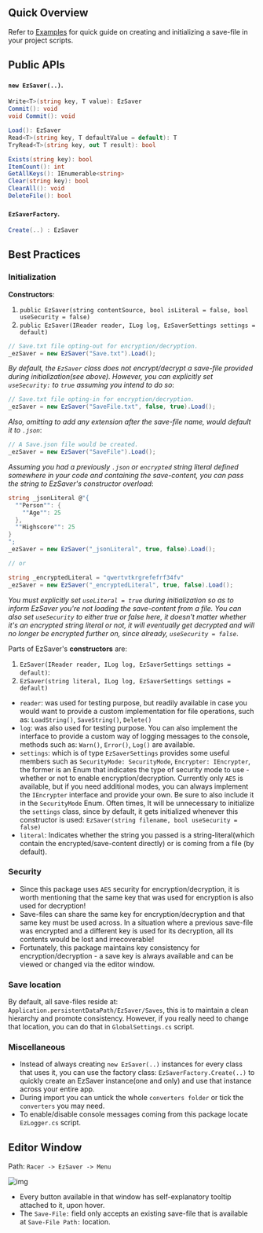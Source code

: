 
## Quick Overview
Refer to [Examples](https://github.com/ebukaracer/EzUnityUtils/tree/pkg-EzSaver#examples) for quick guide on creating and initializing a save-file in your project scripts.

## Public APIs

#### `new EzSaver(..)`.

``` csharp
Write<T>(string key, T value): EzSaver
Commit(): void
void Commit(): void

Load(): EzSaver
Read<T>(string key, T defaultValue = default): T
TryRead<T>(string key, out T result): bool

Exists(string key): bool
ItemCount(): int
GetAllKeys(): IEnumerable<string>
Clear(string key): bool
ClearAll(): void
DeleteFile(): bool
```

#### `EzSaverFactory`.
``` csharp
Create(..) : EzSaver
```

## Best Practices
### Initialization
**Constructors**:
1. `public EzSaver(string contentSource, bool isLiteral = false, bool useSecurity = false)`
2. `public EzSaver(IReader reader, ILog log, EzSaverSettings settings = default)`

``` csharp
// Save.txt file opting-out for encryption/decryption.
_ezSaver = new EzSaver("Save.txt").Load();
```
*By default, the `EzSaver` class does not encrypt/decrypt a save-file provided during initialization(see above). However, you can explicitly set `useSecurity:` to `true` assuming you intend to do so*:
``` csharp
// Save.txt file opting-in for encryption/decryption.
_ezSaver = new EzSaver("SaveFile.txt", false, true).Load();
```

*Also, omitting to add any extension after the save-file name, would default it to `.json`*:
``` csharp
// A Save.json file would be created.
_ezSaver = new EzSaver("SaveFile").Load();
```

*Assuming you had a previously `.json` or `encrypted` string literal defined somewhere in your code and containing the save-content, you can pass the string to EzSaver's constructor overload*: 
``` csharp
string _jsonLiteral @"{
  ""Person"": {
    ""Age"": 25
  },
  ""Highscore"": 25
}   
";
_ezSaver = new EzSaver("_jsonLiteral", true, false).Load();

// or

string _encryptedLiteral = "qwertvtkrgrefefrf34fv"
_ezSaver = new EzSaver("_encryptedLiteral", true, false).Load();
```
*You must explicitly set `useLiteral = true` during initialization so as to inform EzSaver you're not loading the save-content from a file. You can also set `useSecurity` to either true or false here, it doesn't matter whether it's an encrypted string literal or not, it will eventually get decrypted and will no longer be encrypted further on, since already, `useSecurity = false`*.   

Parts of EzSaver's **constructors** are:
1. `EzSaver(IReader reader, ILog log, EzSaverSettings settings = default)`:
2. `EzSaver(string literal, ILog log, EzSaverSettings settings = default)`

- `reader`: was used for testing purpose, but readily available in case you would want to provide a custom implementation for file operations, such as: `LoadString()`, `SaveString()`, `Delete()`  
- `log`: was also used for testing purpose. You can also implement the interface to provide a custom way of logging messages to the console, methods such as: `Warn()`, `Error()`, `Log()` are available. 
- `settings`: which is of type `EzSaverSettings` provides some useful members such as `SecurityMode: SecurityMode`, `Encrypter: IEncrypter`, the former is an Enum that indicates  the type of security mode to use - whether or not to enable encryption/decryption. Currently only `AES` is available, but if you need additional modes, you can always implement the `IEncrypter` interface and provide your own. Be sure to also include it in the `SecurityMode` Enum. Often times, It will be unnecessary to initialize the `settings` class, since by default, it gets initialized whenever this constructor is used: `EzSaver(string filename, bool useSecurity = false)`
- `literal`: Indicates whether the string you passed is a string-literal(which contain the encrypted/save-content directly) or is coming from a file (by default).

### Security
- Since this package uses `AES` security for encryption/decryption, it is worth mentioning that the same key that was used for encryption is also used for decryption!
- Save-files can share the same key for encryption/decryption and that same key must be used across. In a situation where a previous save-file was encrypted and a different key is used for its decryption, all its contents would be lost and irrecoverable!
- Fortunately, this package maintains key consistency for encryption/decryption - a save key is always available and can be viewed or changed via the editor window.

### Save location
By default, all save-files reside at: `Application.persistentDataPath/EzSaver/Saves`, this is to maintain a clean hierarchy and promote consistency. However, if you really need to change that location, you can do that in `GlobalSettings.cs` script.

### Miscellaneous
- Instead of always creating `new EzSaver(..)`  instances for every class that uses it, you can use the factory class: `EzSaverFactory.Create(..)`  to quickly create an EzSaver instance(one and only) and use that instance across your entire app. 
- During import you can untick the whole `converters folder` or tick the `converters` you may need.
- To enable/disable console messages coming from this package locate `EzLogger.cs` script.

## Editor Window
Path: `Racer -> EzSaver -> Menu`

![img](https://github.com/ebukaracer/ebukaracer/blob/ebukaracer-resources/EzSaver-Images/EzSaverEditorWin.png)

- Every button available in that window has self-explanatory tooltip attached to it, upon hover.
- The `Save-File:` field only accepts an existing save-file that is available at `Save-File Path:` location.